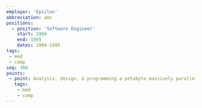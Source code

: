 ```yaml
---
employer: 'Epsilon'
abbreviation: amx
positions: 
  - position: 'Software Engineer' 
    start: 1994
    end: 1995
    dates: 1994-1995
tags:
 - med
 - comp
seq: 360
points:
 - point: Analysis, design, & programming a petabyte massively parallel data mining decision support system running on a Thinking Machines CM-5 supercomputer and a network of Suns.
   tags:
    - med
    - comp
---
```


